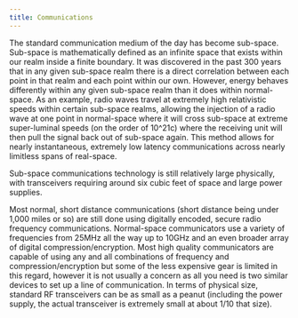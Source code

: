```yaml
---
title: Communications
---
```


The standard communication medium of the day has become sub-space.  Sub-space is
mathematically defined as an infinite space that exists within our realm inside
a finite boundary. It was discovered in the past 300 years that in any given
sub-space realm there is a direct correlation between each point in that realm
and each point within our own. However, energy behaves differently within any
given sub-space realm than it does within normal-space. As an example, radio
waves travel at extremely high relativistic speeds within certain sub-space
realms, allowing the injection of a radio wave at one point in normal-space
where it will cross sub-space at extreme super-luminal speeds (on the order of
10^21c) where the receiving unit will then pull the signal back out of sub-space
again. This method allows for nearly instantaneous, extremely low latency
communications across nearly limitless spans of real-space.

Sub-space communications technology is still relatively large physically, with
transceivers requiring around six cubic feet of space and large power supplies.

Most normal, short distance communications (short distance being under 1,000
miles or so) are still done using digitally encoded, secure radio frequency
communications. Normal-space communicators use a variety of frequencies from
25MHz all the way up to 10GHz and an even broader array of digital
compression/encryption. Most high quality communicators are capable of using any
and all combinations of frequency and compression/encryption but some of the
less expensive gear is limited in this regard, however it is not usually a
concern as all you need is two similar devices to set up a line of
communication. In terms of physical size, standard RF transceivers can be as
small as a peanut (including the power supply, the actual transceiver is
extremely small at about 1/10 that size).
